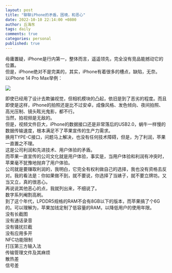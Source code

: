 ```yaml
---
layout: post
title: "聊聊iPhone的矛盾，困境，和恶心"
date: 2022-10-10 22:14:00 +0800
author: 丘海东 
tags: daily
comments: true
categories: personal
published: true
---
```

毋庸置疑，iPhone是行内第一，整体而言，遥遥领先，完全没有竞品能撼动它的位置。  
但是，iPhone绝对不是完美的，其实，iPhone有着很多的槽点，缺陷，无奈。  
以iPhone 14 Pro Max举例：  

![](http://r.photo.store.qq.com/psc?/V53xBhKC4JFvE03uTNAL1QWxNF3K6JJT/bqQfVz5yrrGYSXMvKr.cqaaplv9QRPMX7qsOrbnw08PIY1b3lup6qp7xy54qjvbuNt4mDmSOtUGP*gSbyTnipslgO7RNMVJ3AwtokCXQDvA!/r)  

即使已经用了设计去欺骗视觉，但相机模块的凸起，依旧是到了恶劣的程度。而且即使是这样，iPhone的拍照还是比不过安卓，成像风格、发色倾向、夜间拍照、高光压制、镜头眩光鬼影，都不行。  
当然，拍视频是无敌的。  
但是，视频文件巨大，iPhone的数据接口还是非常落后的USB2.0，蜗牛一样慢的数据传输速度，根本满足不了苹果宣传的生产力需求。  
换用TYPE-C接口，问题马上解决，也没有任何技术障碍，但是，为了利润，苹果一直置之不理。  
这是公司利润和先进技术、用户体验的矛盾。  
而苹果一直宣传的公司文化就是用户体验，事实是，当用户体验和利润有冲突时，苹果毫不犹豫地抛弃了用户体验。  
公司就是要赚取利润的，我明白，它完全有权利做自己的选择，我也没有资格去反对。我的看法是：你如果做不到，就不要说，你选择了当婊子，就不要立牌坊。又当又立，真的很恶心。  
再说说其他恶心的点，我就列出来，不细说了。  
数字系列阉割高刷。  
到了这个年代，LPDDR5规格的RAM不会有8GB以下的版本，而苹果搞了个6G的。可以理解为，苹果加钱定制了低容量的RAM，以降低用户的使用年限。  
没有长截图  
没有通话录音  
没有骚扰拦截  
没有应用多开  
NFC功能限制  
打压第三方输入法  
传输管理文件及其麻烦  
散热差  
信号差  

